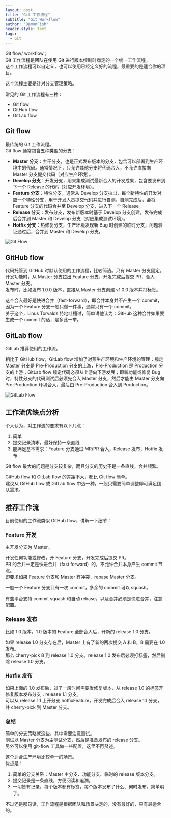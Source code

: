 ```yaml
---
layout: post
title: "Git 工作流程"
subtitle: "Git Workflow"
author: "DamonFish"
header-style: text
tags:
  - Git
---
```


Git flow/ workflow；  
Git 工作流程是团队在使用 Git 进行版本控制时商定的一个统一工作流程。  
这个工作流程可以自定义，也可以使用已经定义好的流程，最重要的是适合你的项目。

这个流程主要是针对分支管理策略。

常见的 Git 工作流程有三种：

- Git flow
- GitHub flow
- GitLab flow

## Git flow

最传统的 Git 工作流程。  
Git flow 通常包含五种类型的分支：

- **Master 分支**：主干分支，也是正式发布版本的分支，包含可以部署到生产环境中的代码。通常情况下，只允许其他分支将代码合入，不允许直接向 Master 分支提交代码（对应生产环境）。
- **Develop 分支**：开发分支，用来集成测试最新合入的开发成果，包含要发布到下一个 Release 的代码（对应开发环境）。
- **Feature 分支**：特性分支，通常从 Develop 分支拉出，每个新特性的开发对应一个特性分支，用于开发人员提交代码并进行自测。自测完成后，会将 Feature 分支的代码合并至 Develop 分支，进入下一个 Release。
- **Release 分支**：发布分支，发布新版本时基于 Develop 分支创建，发布完成后合并到 Master 和 Develop 分支（对应集成测试环境）。
- **Hotfix 分支**：热修复分支，生产环境发现新 Bug 时创建的临时分支，问题验证通过后，合并到 Master 和 Develop 分支。

![Git Flow](https://bbs-img.huaweicloud.com/blogs/img/image1(11).png)

## GitHub flow

代码托管到 GitHub 时默认使用的工作流程，比较简洁。只有 Master 分支固定。  
开发功能时，从 Master 分支拉出 Feature 分支，开发完成后提交 PR，合入 Master 分支。  
发布时，比如发布 1.0.0 版本，直接从 Master 分支创建 v1.0.0 版本并打标签。

这个合入最好是快进合并（fast-forward），即合并本身并不产生一个 commit，因为一个 Feature 分支一般只做一件事，通常只有一个 commit。  
关于这个，Linus Torvalds 特地吐槽过，简单讲他认为：GitHub 这种合并如果要生成一个 commit 的话，是多此一举。

## GitLab flow

GitLab 推荐使用的工作流。

相比于 GitHub flow，GitLab flow 增加了对预生产环境和生产环境的管理；规定 Master 分支是 Pre-Production 分支的上游，Pre-Production 是 Production 分支的上游；GitLab flow 规定代码必须从上游向下游发展；即新功能或修复 Bug 时，特性分支的代码测试后必须先合入 Master 分支，然后才能由 Master 分支向 Pre-Production 环境合入，最后由 Pre-Production 合入到 Production。

![GitLab Flow](https://bbs-img.huaweicloud.com/blogs/img/image7(7).png)

## 工作流优缺点分析

个人认为，对工作流的要求有以下几点：

1. 简单
2. 提交记录清晰，最好保持一条直线
3. 能满足基本需求：Feature 分支通过 MR/PR 合入，Release 发布，Hotfix 发布

Git flow 最大的问题是分支较复杂，而且分支的历史不是一条直线，合并频繁。

GitHub flow 和 GitLab flow 的差距不大，都比 Git flow 简单。  
建议从 GitHub flow 或 GitLab flow 中选一种，一般只需要简单调整即可满足团队需求。

## 推荐工作流

目前使用的工作流类似 GitHub flow，讲解一下细节：

### Feature 开发

主开发分支为 Master。

开发任何功能或修改，开 Feature 分支，开发完成后提交 PR。  
PR 的合并一定是快进合并（fast forward）的，不允许合并本身产生 commit 节点。  
即要求如果 Feature 分支和 Master 有冲突，rebase Master 分支。

一般一个 Feature 分支只有一次 commit，多余的 commit 可以 squash。

有些平台支持 commit squash 和自动 rebase，以及合并必须是快进合并，注意配置。

### Release 发布

比如 1.0 版本，1.0 版本的 Feature 全部合入后，开新的 release 1.0 分支。

如果 release 1.0 分支存在后，Master 上有了新的两次提交 A 和 B，B 需要在 1.0 发布。  
那么 cherry-pick B 到 release 1.0 分支。release 1.0 发布后必须打标签，然后删除 release 1.0 分支。

### Hotfix 发布

如果上面的 1.0 发布后，过了一段时间需要发修复版本，从 release 1.0 的标签开修复版本发布分支：release 1.1 分支。  
可以从 release 1.1 上开分支 hotfixFeature，开发完成后合入 release 1.1 分支，并 cherry-pick 到 Master 分支。

### 总结

简单的分支策略就这些，其中需要注意测试。  
测试以 Master 分支为主测试分支，然后是准备发布的 release 分支。  
另外可以使用 git-flow 工具做一些配置，这里不再赘述。

这个适合生产环境比较单一的场景。  
优点是：

1. 简单的分支关系：Master 主分支、功能分支、临时的 release 版本分支。
2. 提交记录是一条直线，方便阅读和追溯。
3. 一切皆有记录，每个版本都有标签，每个版本发布了什么、何时发布，简单明了。

不过还是那句话，工作流程是根据团队和场景决定的，没有最好的，只有最适合的。
